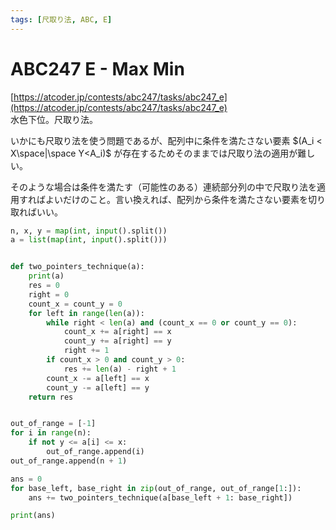 ```yaml
---
tags: [尺取り法, ABC, E]
---
```


# ABC247 E - Max Min

[https://atcoder.jp/contests/abc247/tasks/abc247_e](https://atcoder.jp/contests/abc247/tasks/abc247_e)  
水色下位。尺取り法。

いかにも尺取り法を使う問題であるが、配列中に条件を満たさない要素 $(A_i < X\space|\space Y<A_i)$ が存在するためそのままでは尺取り法の適用が難しい。

そのような場合は条件を満たす（可能性のある）連続部分列の中で尺取り法を適用すればよいだけのこと。言い換えれば、配列から条件を満たさない要素を切り取ればいい。

```py
n, x, y = map(int, input().split())
a = list(map(int, input().split()))


def two_pointers_technique(a):
    print(a)
    res = 0
    right = 0
    count_x = count_y = 0
    for left in range(len(a)):
        while right < len(a) and (count_x == 0 or count_y == 0):
            count_x += a[right] == x
            count_y += a[right] == y
            right += 1
        if count_x > 0 and count_y > 0:
            res += len(a) - right + 1
        count_x -= a[left] == x
        count_y -= a[left] == y
    return res


out_of_range = [-1]
for i in range(n):
    if not y <= a[i] <= x:
        out_of_range.append(i)
out_of_range.append(n + 1)

ans = 0
for base_left, base_right in zip(out_of_range, out_of_range[1:]):
    ans += two_pointers_technique(a[base_left + 1: base_right])

print(ans)
```
